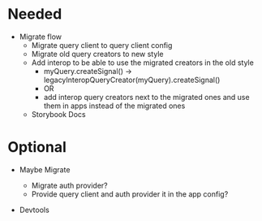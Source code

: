 # Needed

- Migrate flow
  - Migrate query client to query client config
  - Migrate old query creators to new style
  - Add interop to be able to use the migrated creators in the old style
    - myQuery.createSignal() -> legacyInteropQueryCreator(myQuery).createSignal()
    - OR
    - add interop query creators next to the migrated ones and use them in apps instead of the migrated ones
  - Storybook Docs

# Optional

- Maybe Migrate
  - Migrate auth provider?
  - Provide query client and auth provider it in the app config?

- Devtools
